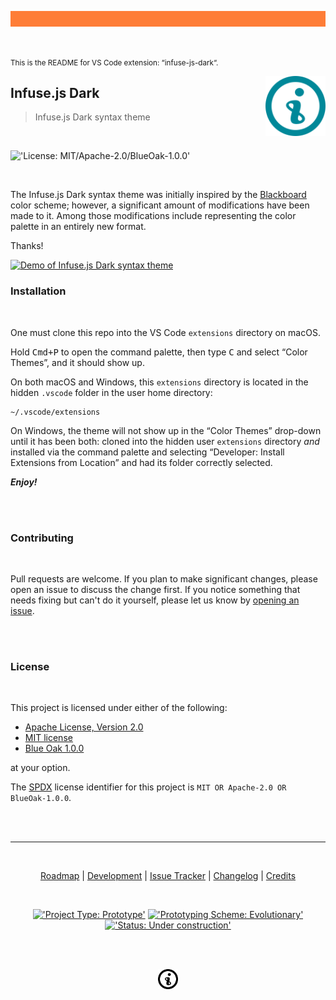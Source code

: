 [![Orange banner indicating a preview software component][release-level-banner--unstable]](##)

<br />

<!-- markdownlint-disable-next-line line-length -->

<small>This is the README for VS Code extension: &ldquo;infuse-js-dark&ldquo;.</small>

<!-- markdownlint-disable-next-line line-length -->

<a title="The OpenINF website" target="_blank" rel="noopener noreferrer"
  href="https://open.inf.is" rel="author">
<img
    src="https://raw.githubusercontent.com/OpenINF/openinf.github.io/live/assets/img/svg/logogram-color.svg?sanitize=true"
    alt="OpenINF logo"
    title="OpenINF"
    align="right"
    height="96"
    width="96"
  />
</a>

<div align="left">

## Infuse.js Dark

> Infuse.js Dark syntax theme

<br />

!['License: MIT/Apache-2.0/BlueOak-1.0.0'][license-badge--shields]


</div>

<br />

The Infuse.js Dark syntax theme was initially inspired by the [Blackboard][] color scheme;
however, a significant amount of modifications have been made to it. Among those modifications
include representing the color palette in an entirely new format.

Thanks!

[![Demo of Infuse.js Dark syntax theme][spoiler-screen-cap]][spoiler-screen-cap]

<section id="install">

### Installation

<br />

One must clone this repo into the VS Code `extensions` directory on macOS.

Hold <kbd><kbd>Cmd</kbd>+<kbd>P</kbd></kbd> to open the command palette, then type <kbd>C</kbd>
and select &ldquo;Color Themes&rdquo;, and it should show up.

On both macOS and Windows, this `extensions` directory is located in the hidden `.vscode` folder
in the user home directory:

```console
~/.vscode/extensions
```

On Windows, the theme will not show up in the &ldquo;Color Themes&rdquo; drop-down until it has been both:
cloned into the hidden user `extensions` directory _and_ installed via the command palette and selecting
&ldquo;Developer: Install Extensions from Location&rdquo; and had its folder correctly selected.

**_Enjoy!_**

</section>

<br /><br />

<section id="contribution">

### Contributing

<br />

Pull requests are welcome. If you plan to make significant changes, please open
an issue to discuss the change first. If you notice something that needs fixing
but can't do it yourself, please let us know by [opening an issue][].

</section>

<br /><br />

<section id="licenses">

### License

<br />

This project is licensed under either of the following:

- [Apache License, Version 2.0](https://www.apache.org/licenses/LICENSE-2.0)
- [MIT license](https://opensource.org/licenses/MIT)
- [Blue Oak 1.0.0](https://blueoakcouncil.org/license/1.0.0)

at your option.

The [SPDX](https://spdx.dev) license identifier for this project is
`MIT OR Apache-2.0 OR BlueOak-1.0.0`.

</section>

<br /><br />

---

<br />

<div align="center">

[Roadmap][] |
[Development][] |
[Issue Tracker][] |
[Changelog][] |
[Credits][]

<br />

[!['Project Type: Prototype'][project-type-badge--shields]](##)
[!['Prototyping Scheme: Evolutionary'][prototyping-scheme-badge--shields]](##)
[!['Status: Under construction'][project-status-badge--shields]](##)

<br /><br />

<a title="The OpenINF website" target="_blank" rel="noopener noreferrer"
href="https://open.inf.is" rel="author">
<img
    alt="The OpenINF logo"
    height="32px"
    width="32px"
    src="https://raw.githubusercontent.com/openinf/openinf.github.io/live/assets/img/svg/logo.svg?sanitize=true"
  />
</a>

</div>

<br /><br />

<!-- LINK LABEL DEFINITIONS - START -->

[Blackboard]: https://codemirror.net/5/demo/theme.html#blackboard "Blackboard Theme Demo"
[Changelog]: https://github.com/OpenINF/infuse-js-dark/blob/main/CHANGELOG.md "Change Log"
[Credits]: https://github.com/OpenINF/infuse-js-dark/graphs/contributors "Credits"
[Development]: ./collections/_docs/development.md "Development"
[Issue Tracker]: https://github.com/OpenINF/infuse-js-dark/issues "Issues · OpenINF/infuse-js-dark"
[opening an issue]: https://github.com/OpenINF/infuse-js-dark/issues "Issues · OpenINF/infuse-js-dark"
[license-badge--url]: ./#license "Project Licenses"
[license-badge--shields]: https://img.shields.io/badge/license-MIT%2FApache--2.0%2FBlueOak--1.0.0-blue.svg?logo=github 'License: MIT/Apache-2.0/BlueOak-1.0.0'
[license-badge-url]: #license 'License: MIT/Apache 2.0/BlueOak-1.0.0'
[project-status-badge--shields]: https://img.shields.io/badge/status-under%20construction-yellow.svg
[project-type-badge--shields]: https://img.shields.io/badge/type-prototype-blue.svg
[prototyping-scheme-badge--shields]: https://img.shields.io/badge/scheme-evolutionary-blue.svg
[Roadmap]: https://github.com/OpenINF/infuse-js-dark/issues "Roadmap"
[spoiler-screen-cap]: https://private-user-images.githubusercontent.com/132791922/303811764-c7ad6c06-6eba-4fbb-a17d-9320005463b9.png?jwt=eyJhbGciOiJIUzI1NiIsInR5cCI6IkpXVCJ9.eyJpc3MiOiJnaXRodWIuY29tIiwiYXVkIjoicmF3LmdpdGh1YnVzZXJjb250ZW50LmNvbSIsImtleSI6ImtleTUiLCJleHAiOjE3MDc2NTUzNDMsIm5iZiI6MTcwNzY1NTA0MywicGF0aCI6Ii8xMzI3OTE5MjIvMzAzODExNzY0LWM3YWQ2YzA2LTZlYmEtNGZiYi1hMTdkLTkzMjAwMDU0NjNiOS5wbmc_WC1BbXotQWxnb3JpdGhtPUFXUzQtSE1BQy1TSEEyNTYmWC1BbXotQ3JlZGVudGlhbD1BS0lBVkNPRFlMU0E1M1BRSzRaQSUyRjIwMjQwMjExJTJGdXMtZWFzdC0xJTJGczMlMkZhd3M0X3JlcXVlc3QmWC1BbXotRGF0ZT0yMDI0MDIxMVQxMjM3MjNaJlgtQW16LUV4cGlyZXM9MzAwJlgtQW16LVNpZ25hdHVyZT04MzM0MTA5NzJlYTE0ZDc3M2Q0NmNlZjU3ODA2NmU4NzcyMmZlMTQ3OWZjYjU2Zjk5YTdlMWU2ODgxNmRhOGU3JlgtQW16LVNpZ25lZEhlYWRlcnM9aG9zdCZhY3Rvcl9pZD0wJmtleV9pZD0wJnJlcG9faWQ9MCJ9.FX_S6nsgUaA8_qXtdtvaKiMKbwVneH3quEYmIZESmY0 "Theme Spoiler Screen Cap"
[release-level-banner--unstable]: https://raw.githubusercontent.com/OpenINF/openinf.github.io/live/assets/img/svg/release-level-banner--unstable.svg?sanitize=true 'Banner for Release Level: Unstable'

<!-- LINK LABEL DEFINITIONS - END -->
